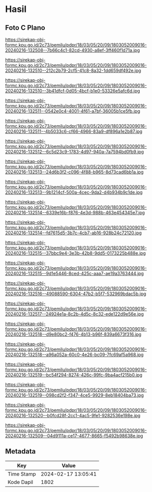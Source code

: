 # Hasil

## Foto C Plano

https://sirekap-obj-formc.kpu.go.id/2c73/pemilu/pdpr/18/03/05/20/09/1803052009016-20240216-132508--7b66c4c1-82cd-4930-a8ef-3ff460f1d71a.jpg

https://sirekap-obj-formc.kpu.go.id/2c73/pemilu/pdpr/18/03/05/20/09/1803052009016-20240216-132510--212c2b79-2cf5-41c8-8a32-1dd659df492e.jpg

https://sirekap-obj-formc.kpu.go.id/2c73/pemilu/pdpr/18/03/05/20/09/1803052009016-20240216-132510--3b41dfcf-0d05-4bcf-b1e0-53326e5afc6d.jpg

https://sirekap-obj-formc.kpu.go.id/2c73/pemilu/pdpr/18/03/05/20/09/1803052009016-20240216-132511--0542e0c4-4001-4f61-a7bf-36005b1ce5fb.jpg

https://sirekap-obj-formc.kpu.go.id/2c73/pemilu/pdpr/18/03/05/20/09/1803052009016-20240216-132511--4b5033c6-cf66-4966-83a9-df896a1e2b87.jpg

https://sirekap-obj-formc.kpu.go.id/2c73/pemilu/pdpr/18/03/05/20/09/1803052009016-20240216-132512--6c5d23c9-1783-4d97-940a-7a7594bd0fb9.jpg

https://sirekap-obj-formc.kpu.go.id/2c73/pemilu/pdpr/18/03/05/20/09/1803052009016-20240216-132513--24d6b3f2-c096-4f88-b965-8d73cad6bb1a.jpg

https://sirekap-obj-formc.kpu.go.id/2c73/pemilu/pdpr/18/03/05/20/09/1803052009016-20240216-132513--9b1214cf-500a-4cec-9da2-d4b934b9c1de.jpg

https://sirekap-obj-formc.kpu.go.id/2c73/pemilu/pdpr/18/03/05/20/09/1803052009016-20240216-132514--6339e16b-f876-4e3d-988b-463e454345e7.jpg

https://sirekap-obj-formc.kpu.go.id/2c73/pemilu/pdpr/18/03/05/20/09/1803052009016-20240216-132514--fd7615d5-3b7c-4cb7-ab16-928b24c72120.jpg

https://sirekap-obj-formc.kpu.go.id/2c73/pemilu/pdpr/18/03/05/20/09/1803052009016-20240216-132515--37bbc9e4-3e3b-42b8-9dd5-0173225b488e.jpg

https://sirekap-obj-formc.kpu.go.id/2c73/pemilu/pdpr/18/03/05/20/09/1803052009016-20240216-132515--9d1e5446-8ced-425c-aaa7-ae19a3763444.jpg

https://sirekap-obj-formc.kpu.go.id/2c73/pemilu/pdpr/18/03/05/20/09/1803052009016-20240216-132516--49088590-6304-47b2-b5f7-532969bdac5b.jpg

https://sirekap-obj-formc.kpu.go.id/2c73/pemilu/pdpr/18/03/05/20/09/1803052009016-20240216-132517--24924e1a-8c2b-4d5c-8c32-ede122d9e56e.jpg

https://sirekap-obj-formc.kpu.go.id/2c73/pemilu/pdpr/18/03/05/20/09/1803052009016-20240216-132518--d9e80bc2-f476-4b13-b96f-839a6673f316.jpg

https://sirekap-obj-formc.kpu.go.id/2c73/pemilu/pdpr/18/03/05/20/09/1803052009016-20240216-132518--a96a052a-60c0-4e26-bc09-7fc69af5a968.jpg

https://sirekap-obj-formc.kpu.go.id/2c73/pemilu/pdpr/18/03/05/20/09/1803052009016-20240216-132519--bc54f294-8274-426c-99fc-9ba4acf215b0.jpg

https://sirekap-obj-formc.kpu.go.id/2c73/pemilu/pdpr/18/03/05/20/09/1803052009016-20240216-132519--098cd2f2-f347-4ce5-9929-8eb18404ba73.jpg

https://sirekap-obj-formc.kpu.go.id/2c73/pemilu/pdpr/18/03/05/20/09/1803052009016-20240216-132520--b0fcd28f-2cc1-4ac5-9fe1-9282536e198e.jpg

https://sirekap-obj-formc.kpu.go.id/2c73/pemilu/pdpr/18/03/05/20/09/1803052009016-20240216-132509--04d9111a-ce17-4677-8665-f5492b98638e.jpg


## Metadata

| Key        | Value               |
| ---------- | ------------------- |
| Time Stamp | 2024-02-17 13:05:41 |
| Kode Dapil | 1802                |



